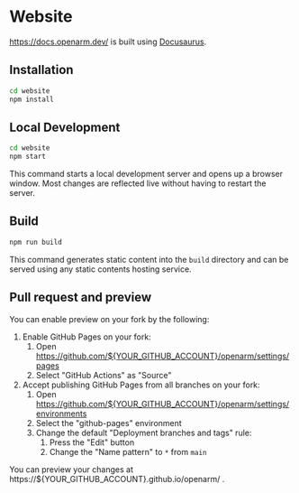 # Website

https://docs.openarm.dev/ is built using [Docusaurus](https://docusaurus.io/).

## Installation

```bash
cd website
npm install
```

## Local Development

```bash
cd website
npm start
```

This command starts a local development server and opens up a browser window. Most changes are reflected live without having to restart the server.

## Build

```bash
npm run build
```

This command generates static content into the `build` directory and can be served using any static contents hosting service.

## Pull request and preview

You can enable preview on your fork by the following:

1. Enable GitHub Pages on your fork:
   1. Open https://github.com/${YOUR_GITHUB_ACCOUNT}/openarm/settings/pages
   2. Select "GitHub Actions" as "Source"
2. Accept publishing GitHub Pages from all branches on your fork:
   1. Open https://github.com/${YOUR_GITHUB_ACCOUNT}/openarm/settings/environments
   2. Select the "github-pages" environment
   3. Change the default "Deployment branches and tags" rule:
      1. Press the "Edit" button
      2. Change the "Name pattern" to `*` from `main`

You can preview your changes at https://${YOUR_GITHUB_ACCOUNT}.github.io/openarm/ .
